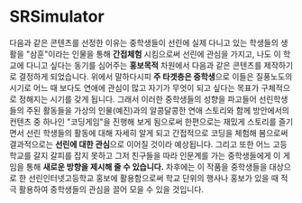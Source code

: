# SRSimulator

다음과 같은 콘텐츠를 선정한 이유는 중학생들이 선린에 실제 다니고 있는 학생들의 생활을 "삼훈"이라는 인물을 통해 **간접체험** 시킴으로써 선린에 관심을 가지고, 나도 이 학교에 다니고 싶다는 동기를 심어주는 **홍보목적** 차원에서 다음과 같은 콘텐츠를 제작하기로 결정하게 되었습니다. 위에서 말하다시피 **주 타겟층은 중학생**으로 이들은 질풍노도의 시기로 어느 때 보다도 연애에 관심이 많고 자기가 무엇이 되고 싶다는 목표가 구체적으로 정해지는 시기를 갖게 됩니다. 그래서 이러한 중학생들의 성향을 파고들어 선린학생들의 주된 활동들을 가상의 인물(예진)과의 알콩달콩한 연애 스토리와 함께 방안에서의 컨텐츠 중 하나인 "코딩게임"을 진행해 보게 됨으로써 한편으로는 재밌게 스토리를 즐기면서 선린 학생들의 활동에 대해 자세히 알게 되고 간접적으로 코딩을 체험해 봄으로써 결과적으로는 **선린에 대한 관심**으로 이어질 것이라 예상됩니다. 그리고 또한 어느 고등학교를 갈지 갈피를 잡지 못하고 그저 친구들을 따라 인문계를 가는 중학생들에게 이 게임을 통해 **새로운 방향을 제시해 줄 수 있습니다.** 차후에는 이 작품을 중학생들을 대상으로 한 선린인터넷고등학교 홍보에 활용함으로써 학교 단위의 행사나 홍보가 있을 때 적극 활용하여 중학생들의 관심을 끌어 모을 수 있을 것입니다.
